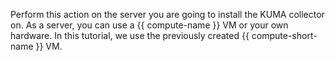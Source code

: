 Perform this action on the server you are going to install the KUMA collector on. As a server, you can use a {{ compute-name }} VM or your own hardware. In this tutorial, we use the previously created {{ compute-short-name }} VM.